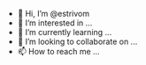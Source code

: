 - 👋 Hi, I’m @estrivom
- 👀 I’m interested in ...
- 🌱 I’m currently learning ...
- 💞️ I’m looking to collaborate on ...
- 📫 How to reach me ...

<!---
estrivom/estrivom is a ✨ special ✨ repository because its `README.md` (this file) appears on your GitHub profile.
You can click the Preview link to take a look at your changes.
--->
